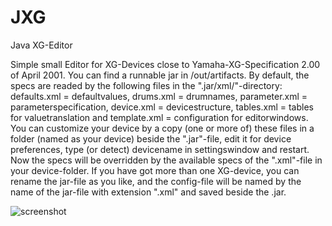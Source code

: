# JXG
Java XG-Editor

Simple small Editor for XG-Devices close to Yamaha-XG-Specification 2.00 of April 2001.
You can find a runnable jar in /out/artifacts.
By default, the specs are readed by the following files in the ".jar/xml/"-directory:
defaults.xml = defaultvalues,
drums.xml = drumnames,
parameter.xml = parameterspecification,
device.xml = devicestructure,
tables.xml = tables for valuetranslation and
template.xml = configuration for editorwindows.
You can customize your device by a copy (one or more of) these files in a folder (named as your device) beside the ".jar"-file,
edit it for device preferences, type (or detect) devicename in settingswindow and restart. Now the specs will be overridden by the available specs of the ".xml"-file in your device-folder.
If you have got more than one XG-device, you can rename the jar-file as you like, and the config-file will be named by the name of the jar-file with extension ".xml" and saved beside the .jar.

![screenshot](./jxgedit3.png)